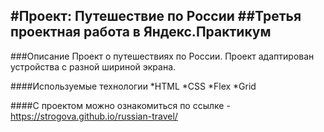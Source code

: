 #Проект: Путешествие по России
##Третья проектная работа в Яндекс.Практикум
---

###Описание
Проект о путешествиях по России. Проект адаптирован устройства с разной шириной экрана.

####Используемые технологии
*HTML
*CSS
*Flex
*Grid

####С проектом можно ознакомиться по ссылке - https://strogova.github.io/russian-travel/
